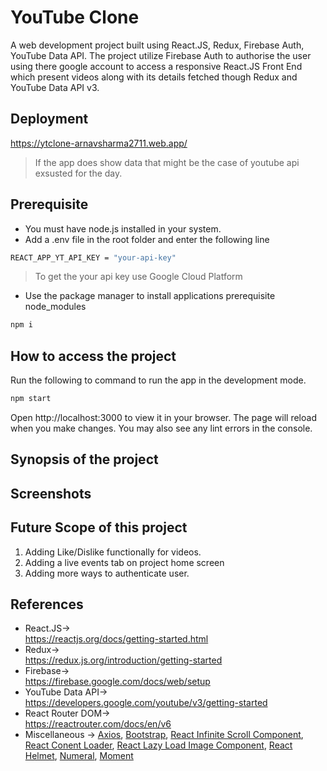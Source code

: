 # YouTube Clone

A web development project built using React.JS, Redux, Firebase Auth, YouTube Data API. The project utilize Firebase Auth to authorise the user using there google account to access a responsive React.JS Front End which present videos along with its details fetched though Redux and YouTube Data API v3.

## Deployment
https://ytclone-arnavsharma2711.web.app/
>If the app does show data that might be the case of youtube api exsusted for the day.

## Prerequisite
* You must have node.js installed in your system.
* Add a .env file in the root folder and enter the following line
```bash
REACT_APP_YT_API_KEY = "your-api-key"
```
> To get the your api key use Google Cloud Platform

* Use the package manager to install applications prerequisite node_modules
```bash
npm i
```

## How to access the project
Run the following to command to run the app in the development mode.
```bash
npm start
```
Open http://localhost:3000 to view it in your browser.
The page will reload when you make changes.
You may also see any lint errors in the console.

## Synopsis of the project

## Screenshots


## Future Scope of this project
1. Adding Like/Dislike functionally for videos.
2. Adding a live events tab on project home screen
3. Adding more ways to authenticate user.

## References
* React.JS->\
https://reactjs.org/docs/getting-started.html
* Redux->\
https://redux.js.org/introduction/getting-started
* Firebase->\
https://firebase.google.com/docs/web/setup
* YouTube Data API->\
https://developers.google.com/youtube/v3/getting-started
* React Router DOM->\
https://reactrouter.com/docs/en/v6
* Miscellaneous -> [Axios](https://www.npmjs.com/package/axios "Axios"), [Bootstrap](https://www.npmjs.com/package/bootstrap "Bootstrap"), [React Infinite Scroll Component](https://www.npmjs.com/package/react-infinite-scroll-component "React Infinite Scroll Component"), [React Conent Loader](https://www.npmjs.com/package/react-content-loader "React Conent Loader"), [React Lazy Load Image Component](https://www.npmjs.com/package/react-lazy-load-image-component "React Lazy Load Image Component"), [React Helmet](https://www.npmjs.com/package/react-helmet "React Helmet"), [Numeral](https://www.npmjs.com/package/numeral "Numeral"), [Moment](https://www.npmjs.com/package/moment "Moment")
